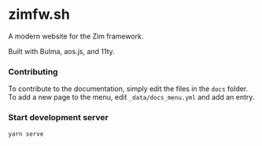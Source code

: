 # zimfw.sh
A modern website for the Zim framework.

Built with Bulma, aos.js, and 11ty.

### Contributing
To contribute to the documentation, simply edit the files in the `docs` folder. 
To add a new page to the menu, edit `_data/docs_menu.yml` and add an entry.

### Start development server
```
yarn serve
```
